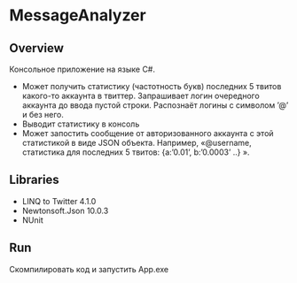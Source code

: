 # MessageAnalyzer

## Overview

Консольное приложение на языке C#. 

* Может получить статистику (частотность букв) последних 5 твитов какого-то аккаунта в твиттер.
  Запрашивает логин очередного аккаунта до ввода пустой строки. Распознаёт логины с символом ’@’ и без него.	
* Выводит статистику в консоль
* Может запостить сообщение от авторизованного аккаунта с этой статистикой в виде JSON объекта.
  Например, «@username, статистика для последних 5 твитов: {a:’0.01’, b:’0.0003’ ..} ».

## Libraries
* LINQ to Twitter 4.1.0
* Newtonsoft.Json 10.0.3
* NUnit

## Run
Скомпилировать код и запустить App.exe
